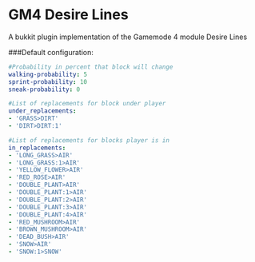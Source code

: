 # GM4 Desire Lines
A bukkit plugin implementation of the Gamemode 4 module Desire Lines

###Default configuration:
``` yaml
#Probability in percent that block will change
walking-probability: 5
sprint-probability: 10
sneak-probability: 0

#List of replacements for block under player
under_replacements:
- 'GRASS>DIRT'
- 'DIRT>DIRT:1'

#List of replacements for blocks player is in
in_replacements:
- 'LONG_GRASS>AIR'
- 'LONG_GRASS:1>AIR'
- 'YELLOW_FLOWER>AIR'
- 'RED_ROSE>AIR'
- 'DOUBLE_PLANT>AIR'
- 'DOUBLE_PLANT:1>AIR'
- 'DOUBLE_PLANT:2>AIR'
- 'DOUBLE_PLANT:3>AIR'
- 'DOUBLE_PLANT:4>AIR'
- 'RED_MUSHROOM>AIR'
- 'BROWN_MUSHROOM>AIR'
- 'DEAD_BUSH>AIR'
- 'SNOW>AIR'
- 'SNOW:1>SNOW'
```